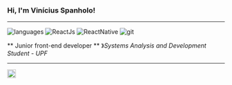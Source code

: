 ### Hi, I'm Vinícius Spanholo! &nbsp;&nbsp;

----

![languages](https://img.shields.io/static/v1?label=&message=languages:&color=555&style=flat-square)
![ReactJs](https://img.shields.io/static/v1?logo=react&label=&message=ReactJs&color=111&logoColor=AAA&style=flat-square&link=)
![ReactNative](https://img.shields.io/static/v1?logo=react&label=&message=ReactNative&color=111&logoColor=AAA&style=flat-square&link=)
![git](https://img.shields.io/static/v1?logo=git&label=&message=git&color=111&logoColor=AAA&style=flat-square)
&nbsp;&nbsp;&nbsp;

** Junior front-end developer ** &#12299;_Systems Analysis and Development Student - UPF_
<br/>

----

<a href="https://www.linkedin.com/in/dev-vinicius-spanholo/">
  <img align="left" alt="Vinícius Spanholo LinkedIn" width="20px" src="https://cdn.jsdelivr.net/npm/simple-icons@v3/icons/linkedin.svg" />
</a>

&nbsp;&nbsp;&nbsp; 
